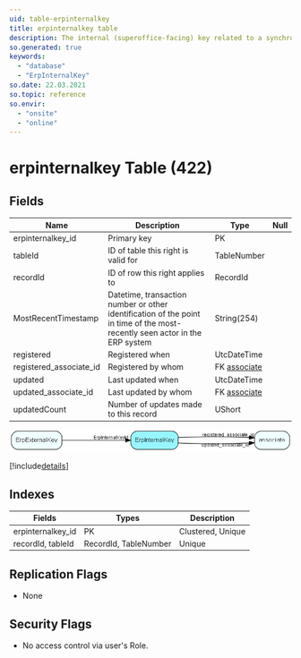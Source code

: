 ```yaml
---
uid: table-erpinternalkey
title: erpinternalkey table
description: The internal (superoffice-facing) key related to a synchronized record
so.generated: true
keywords:
  - "database"
  - "ErpInternalKey"
so.date: 22.03.2021
so.topic: reference
so.envir:
  - "onsite"
  - "online"
---
```


# erpinternalkey Table (422)

## Fields

| Name | Description | Type | Null |
|------|-------------|------|:----:|
|erpinternalkey\_id|Primary key|PK| |
|tableId|ID of table this right is valid for|TableNumber| |
|recordId|ID of row this right applies to|RecordId| |
|MostRecentTimestamp|Datetime, transaction number or other identification of the point in time of the most-recently seen actor in the ERP system|String(254)| |
|registered|Registered when|UtcDateTime| |
|registered\_associate\_id|Registered by whom|FK [associate](associate.md)| |
|updated|Last updated when|UtcDateTime| |
|updated\_associate\_id|Last updated by whom|FK [associate](associate.md)| |
|updatedCount|Number of updates made to this record|UShort| |


![ErpInternalKey table relationship diagram](./media/ErpInternalKey.png)

[!include[details](./includes/ErpInternalKey.md)]

## Indexes

| Fields | Types | Description |
|--------|-------|-------------|
|erpinternalkey\_id |PK |Clustered, Unique |
|recordId, tableId |RecordId, TableNumber |Unique |

## Replication Flags

* None

## Security Flags

* No access control via user's Role.

